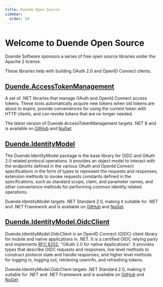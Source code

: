 ```yaml
---
title: Duende Open Source
sidebar:
  order: 10
---
```




Welcome to Duende Open Source
========================

Duende Software sponsors a series of free open source libraries under the Apache 2 license.

These libraries help with building OAuth 2.0 and OpenID Connect clients. 

## [Duende.AccessTokenManagement](AccessTokenManagement)

A set of .NET libraries that manage OAuth and OpenId Connect access tokens. These tools automatically acquire new tokens when old tokens are about to expire, provide conveniences for using the current token with HTTP clients, and can revoke tokens that are no longer needed.

The latest version of Duende.AccessTokenManagement targets .NET 8 and is available on [GitHub](https://github.com/DuendeSoftware/foss/tree/main/access-token-management) and [NuGet](https://www.nuget.org/packages/Duende.AccessTokenManagement).

## [Duende.IdentityModel](IdentityModel)

The Duende.IdentityModel package is the base library for OIDC and OAuth 2.0 related protocol
operations. It provides an object model to interact with the endpoints defined in the
various OAuth and OpenId Connect specifications in the form of types to represent the
requests and responses, extension methods to invoke requests constants defined in the
specifications, such as standard scope, claim, and parameter names, and other convenience
methods for performing common identity related operations.

Duende.IdentityModel targets .NET Standard 2.0, making it suitable for .NET and .NET Framework and is available on [GitHub](https://github.com/DuendeSoftware/foss/tree/main/identity-model) and [NuGet](https://www.nuget.org/packages/IdentityModel).

## [Duende.IdentityModel.OidcClient](IdentityModel.OidcClient)

Duende.IdentityModel.OidcClient is an OpenID Connect (OIDC) client library for mobile and native
applications in .NET. It is a certified OIDC relying party and implements [RFC
8252](https://datatracker.ietf.org/doc/html/rfc8252/), "OAuth 2.0 for native
Applications". It provides types that describe OIDC requests and responses, low level
methods to construct protocol state and handle responses, and higher level methods for
logging in, logging out, retrieving userinfo, and refreshing tokens.

Duende.IdentityModel.OidcClient targets .NET Standard 2.0, making it suitable for .NET and .NET Framework and is available on [GitHub](https://github.com/DuendeSoftware/foss/tree/main/identity-model-oidc-client) and [NuGet](https://www.nuget.org/packages/IdentityModel.OidcClient).
